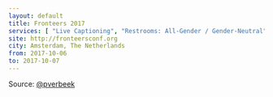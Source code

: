 ```yaml
---
layout: default
title: Fronteers 2017
services: [ "Live Captioning", "Restrooms: All-Gender / Gender-Neutral", "Dietary Accommodation", "Mobility Access", "Service Animals Welcome", "Transcript(s) after Event" ]
site: http://fronteersconf.org
city: Amsterdam, The Netherlands
from: 2017-10-06
to: 2017-10-07
---
```


Source: [@pverbeek](https://github.com/pverbeek)
